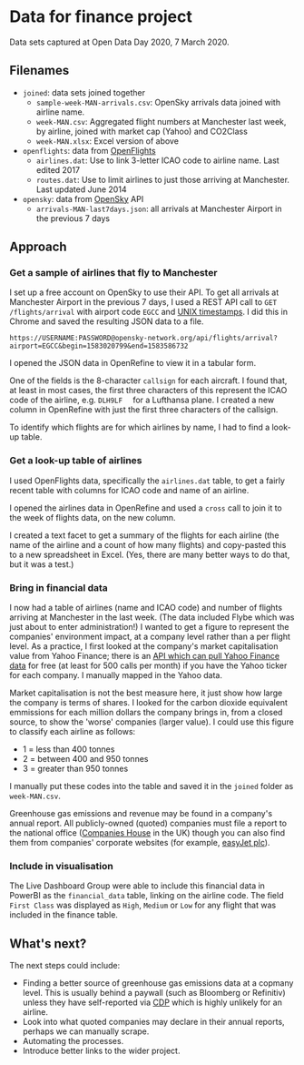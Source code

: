 # Data for finance project

Data sets captured at Open Data Day 2020, 7 March 2020.

## Filenames

- `joined`: data sets joined together
  - `sample-week-MAN-arrivals.csv`: OpenSky arrivals data joined with airline name.
  - `week-MAN.csv`: Aggregated flight numbers at Manchester last week, by airline, joined with market cap (Yahoo) and CO2Class
  - `week-MAN.xlsx`: Excel version of above
- `openflights`: data from [OpenFlights](https://openflights.org/data.html)
  - `airlines.dat`: Use to link 3-letter ICAO code to airline name. Last edited 2017
  - `routes.dat`: Use to limit airlines to just those arriving at Manchester. Last updated June 2014
- `opensky`: data from [OpenSky](https://opensky-network.org/) API
  - `arrivals-MAN-last7days.json`: all arrivals at Manchester Airport in the previous 7 days

## Approach

### Get a sample of airlines that fly to Manchester
I set up a free account on OpenSky to use their API. 
To get all arrivals at Manchester Airport in the previous 7 days, I
used a REST API call to `GET /flights/arrival` with airport code `EGCC` 
and [UNIX timestamps](https://www.unixtimestamp.com/). 
I did this in Chrome and saved the resulting JSON data to a file.

```
https://USERNAME:PASSWORD@opensky-network.org/api/flights/arrival?airport=EGCC&begin=1583020799&end=1583586732
```

I opened the JSON data in OpenRefine to view it in a tabular form.

One of the fields is the 8-character `callsign` for each aircraft. I found that, at least in most cases, 
the first three characters of this represent the ICAO code of the airline, e.g. `DLH9LF  ` for a Lufthansa plane. 
I created a new column in OpenRefine with just the first three characters of the callsign.

To identify which flights are for which airlines by name, I had to find a look-up table.

### Get a look-up table of airlines
I used OpenFlights data, specifically the `airlines.dat` table, to get a fairly recent table with columns for
ICAO code and name of an airline.

I opened the airlines data in OpenRefine and used a `cross` call to join it to the week of flights data, on the new column.

I created a text facet to get a summary of the flights for each airline (the name of the airline and a count of how many flights)
and copy-pasted this to a new spreadsheet in Excel. (Yes, there are many better ways to do that, but it was a test.)


### Bring in financial data
I now had a table of airlines (name and ICAO code) and number of flights arriving at Manchester in the last week.
(The data included Flybe which was just about to enter administration!) I wanted to get a figure to represent the 
companies' environment impact, at a company level rather than a per flight level. As a practice, I first looked at
the company's market capitalisation value from Yahoo Finance; there is an 
[API which can pull Yahoo Finance data](https://blog.api.rakuten.net/api-tutorial-yahoo-finance/) for free
(at least for 500 calls per month) if you have the Yahoo ticker for each company. I manually mapped in the Yahoo data.

Market capitalisation is not the best measure here, it just show how large the company is terms of shares. 
I looked for the carbon dioxide equivalent emmissions for each million 
dollars the company brings in, from a closed source, to show the 'worse' companies (larger value). I could use
this figure to classify each airline as follows:

- 1 = less than 400 tonnes
- 2 = between 400 and 950 tonnes
- 3 = greater than 950 tonnes

I manually put these codes into the table and saved it in the `joined` folder as `week-MAN.csv`.

Greenhouse gas emissions and revenue may be found in a company's annual report. All publicly-owned (quoted)
companies must file a report to the national office 
([Companies House](https://www.gov.uk/government/organisations/companies-house) in the UK) 
though you can also find them from companies' corporate websites (for example, 
[easyJet plc](http://corporate.easyjet.com/)).

### Include in visualisation

The Live Dashboard Group were able to include this financial data in PowerBI as the `financial_data` table, linking on the
airline code. The field `First Class` was displayed as `High`, `Medium` or `Low` for any flight that was included in the 
finance table.


## What's next?

The next steps could include:

- Finding a better source of greenhouse gas emissions data at a copmany level. 
  This is usually behind a paywall (such as Bloomberg or Refinitiv) unless they have self-reported
  via [CDP](http://www.cdp.net/) which is highly unlikely for an airline.
- Look into what quoted companies may declare in their annual reports, perhaps we can manually scrape.
- Automating the processes.
- Introduce better links to the wider project.
